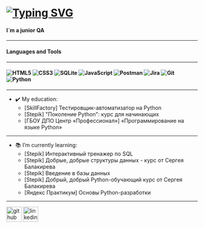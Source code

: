 # [![Typing SVG](https://readme-typing-svg.herokuapp.com?font=Dancing+Script&size=40&pause=1000&color=FFFF00&center=true&vCenter=true&width=800&height=60&lines=Aleksandr+Mosin)](https://git.io/typing-svg)
#### I`m a junior QA
_______

#### Languages and Tools 
_______

#### ![HTML5](https://img.shields.io/badge/html5-%23E34F26.svg?style=for-the-badge&logo=html5&logoColor=white) ![CSS3](https://img.shields.io/badge/css3-%231572B6.svg?style=for-the-badge&logo=css3&logoColor=white) ![SQLite](https://img.shields.io/badge/sqlite-%2307405e.svg?style=for-the-badge&logo=sqlite&logoColor=white) ![JavaScript](https://img.shields.io/badge/javascript-%23323330.svg?style=for-the-badge&logo=javascript&logoColor=%23F7DF1E) ![Postman](https://img.shields.io/badge/Postman-FF6C37?style=for-the-badge&logo=postman&logoColor=white) ![Jira](https://img.shields.io/badge/jira-%230A0FFF.svg?style=for-the-badge&logo=jira&logoColor=white) ![Git](https://img.shields.io/badge/git-%23F05033.svg?style=for-the-badge&logo=git&logoColor=white) ![Python](https://img.shields.io/badge/python-3670A0?style=for-the-badge&logo=python&logoColor=ffdd54)
_______

- :heavy_check_mark: My education:
  * [SkillFactory] Тестировщик-автоматизатор на Python
  * [Stepik] "Поколение Python": курс для начинающих
  * [ГБОУ ДПО Центр «Профессионал»] «Программирование на языке Python»



_______

- :books: I’m currently learning:
  * [Stepik] Интерактивный тренажер по SQL
  * [Stepik] Добрые, добрые структуры данных - курс от Сергея Балакирева
  * [Stepik] Введение в базы данных
  * [Stepik] Добрый, добрый Python-обучающий курс от Сергея Балакирева
  * [Яндекс Практикум] Основы Python-разработки

_______

[<img src='https://cdn.jsdelivr.net/npm/simple-icons@3.0.1/icons/github.svg' alt='github' height='40'>](https://github.com/AleksandrMosin) 
[<img src='https://cdn.jsdelivr.net/npm/simple-icons@3.0.1/icons/linkedin.svg' alt='linkedin' height='40'>](https://www.linkedin.com/in/aleksandrmosin/) 
